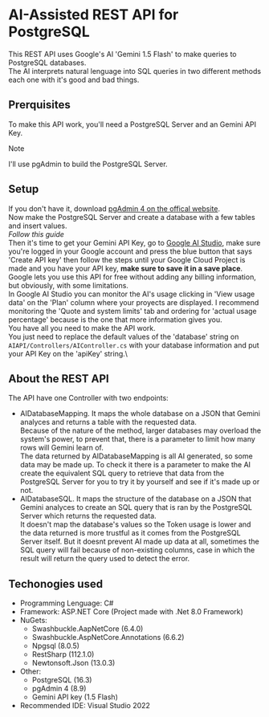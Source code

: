# AI-Assisted REST API for PostgreSQL
This REST API uses  Google's AI 'Gemini 1.5 Flash' to make queries to PostgreSQL databases.\
The AI interprets natural lenguage into SQL queries in two different methods each one with it's good and bad things.
## Prerquisites
To make this API work, you'll need a PostgreSQL Server and an Gemini API Key.
> [!NOTE]
> I'll use pgAdmin to build the PostgreSQL Server.

## Setup
If you don't have it, download [pgAdmin 4 on the offical website](https://www.pgadmin.org/download/).\
Now make the PostgreSQL Server and create a database with a few tables and insert values.\
*Follow this guide*\
Then it's time to get your Gemini API Key, go to [Google AI Studio](https://aistudio.google.com/app/apikey), make sure you're logged in your Google account and press the blue button that says 'Create API key' then follow the steps until your Google Cloud Project is made and you have your API key, <b>make sure to save it in a save place</b>.\
Google lets you use this API for free without adding any billing information, but obviously, with some limitations.\
In Google AI Studio you can monitor the AI's usage clicking in 'View usage data' on the 'Plan' column where your proyects are displayed. I recommend monitoring the 'Quote and system limits' tab and ordering for 'actual usage percentage' because is the one that more information gives you.\
You have all you need to make the API work.\
You just need to replace the default values of the 'database' string on `AIAPI/Controllers/AIController.cs` with your database information and put your API Key on the 'apiKey' string.\
## About the REST API
The API have one Controller with two endpoints:
- AIDatabaseMapping.
It maps the whole database on a JSON that Gemini analyces and returns a table with the requested data.\
Because of the nature of the method, larger databases may overload the system's power, to prevent that, there is a parameter to limit how many rows will Gemini learn of.\
The data returned by AIDatabaseMapping is all AI generated, so some data may be made up. To check it there is a parameter to make the AI create the equivalent SQL query to retrieve that data from the PostgreSQL Server for you to try it by yourself and see if it's made up or not.
- AIDatabaseSQL.
It maps the structure of the database on a JSON that Gemini analyces to create an SQL query that is ran by the PostgreSQL Server which returns the requested data.\
It doesn't map the database's values so the Token usage is lower and the data returned is more trustful as it comes from the PostgreSQL Server itself. But it doesnt prevent AI made up data at all, sometimes the SQL query will fail because of non-existing columns, case in which the result will return the query used to detect the error.
## Techonogies used
- Programming Lenguage: C#
- Framework: ASP.NET Core (Project made with .Net 8.0 Framework)
- NuGets:
  - Swashbuckle.AapNetCore (6.4.0)
  - Swashbuckle.AspNetCore.Annotations (6.6.2)
  - Npgsql (8.0.5)
  - RestSharp (112.1.0)
  - Newtonsoft.Json (13.0.3)
- Other:
  - PostgreSQL (16.3)
  - pgAdmin 4 (8.9)
  - Gemini API key (1.5 Flash)
- Recommended IDE: Visual Studio 2022
